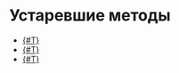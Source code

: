 # Устаревшие методы

- [{#T}](./on-sonet-group-subject-add.md)
- [{#T}](./on-sonet-group-subject-update.md)
- [{#T}](./on-sonet-group-subject-delete.md)
